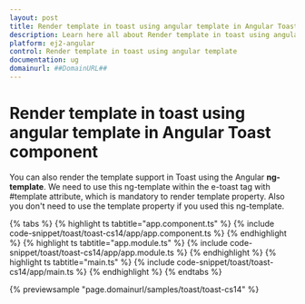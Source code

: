 ```yaml
---
layout: post
title: Render template in toast using angular template in Angular Toast component | Syncfusion
description: Learn here all about Render template in toast using angular template in Syncfusion Angular Toast component of Syncfusion Essential JS 2 and more.
platform: ej2-angular
control: Render template in toast using angular template 
documentation: ug
domainurl: ##DomainURL##
---
```


# Render template in toast using angular template in Angular Toast component

You can also render the template support in Toast using the Angular **ng-template**. We need to use this ng-template within the e-toast tag with #template attribute, which is mandatory to render template property. Also you don't need to use the template property if you used this ng-template.

{% tabs %}
{% highlight ts tabtitle="app.component.ts" %}
{% include code-snippet/toast/toast-cs14/app/app.component.ts %}
{% endhighlight %}
{% highlight ts tabtitle="app.module.ts" %}
{% include code-snippet/toast/toast-cs14/app/app.module.ts %}
{% endhighlight %}
{% highlight ts tabtitle="main.ts" %}
{% include code-snippet/toast/toast-cs14/app/main.ts %}
{% endhighlight %}
{% endtabs %}
  
{% previewsample "page.domainurl/samples/toast/toast-cs14" %}